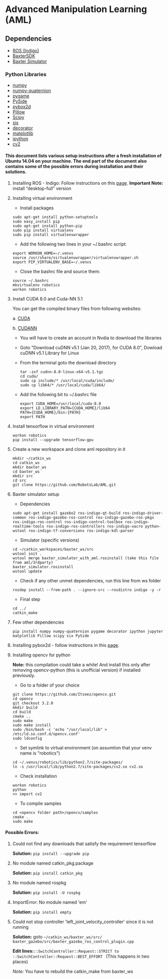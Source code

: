 # Advanced Manipulation Learning (AML) 


## Dependencies

* [ROS (Indigo)](http://wiki.ros.org/indigo/Installation/Ubuntu)
* [BaxterSDK](http://sdk.rethinkrobotics.com/wiki/Hello_Baxter)
* [Baxter Simulator](http://sdk.rethinkrobotics.com/wiki/Simulator_Installation)

### Python Libraries

* [numpy](http://www.numpy.org/)
* [numpy-quaternion](https://pypi.python.org/pypi/numpy-quaternion)
* [pygame](http://www.pygame.org/download.shtml)
* [PySide](https://pypi.python.org/pypi/PySide/1.2.4)
* [pybox2d](https://github.com/pybox2d/pybox2d)
* [Pillow](https://pypi.python.org/pypi/Pillow/4.1.1)
* [Scipy](https://pypi.python.org/pypi/scipy/0.19.0)
* [six](https://pypi.python.org/pypi/six/1.10.0)
* [decorator](https://pypi.python.org/pypi/decorator/4.0.11)
* [matplotlib](https://pypi.python.org/pypi/matplotlib/2.0.1)
* [ipython](https://pypi.python.org/pypi/ipython/6.0.0)
* [cv2](https://github.com/opencv/opencv)

#### This document lists various setup instructions after a fresh installation of Ubuntu 14.04 on your machine. The end part of the document also contains some of the possible errors during installation and their solutions.

1. Installing ROS - Indigo: Follow instructions on this [page](http://wiki.ros.org/indigo/Installation/Ubuntu).
**Important Note:** install  “desktop-full” version

2. Installing virtual environment

	* Install packages 
	```
	sudo apt-get install python-setuptools
	sudo easy_install pip
	sudo apt-get install python-pip
	sudo pip install virtualenv
	sudo pip install virtualenvwrapper
	```

	* Add the following two lines in your ~/.bashrc script:
	```
	export WORKON_HOME=~/.venvs  
	source /usr/share/virtualenvwrapper/virtualenvwrapper.sh  
	export PIP_VIRTUALENV_BASE=~/.venvs
	```
	* Close the bashrc file and source them:
	```
	source ~/.bashrc
	mkvirtualenv robotics
	workon robotics
	```
     
3. Install CUDA 8.0 and Cuda-NN 5.1
    
    You can get the compiled binary files from following websites:
    
    a. [CUDA](https://developer.nvidia.com/cuda-downloads)

    b. [CUDANN](https://developer.nvidia.com/cudnn)

    * You will have to create an account in Nvdia to download the libraries
    * Goto "Download cuDNN v5.1 (Jan 20, 2017), for CUDA 8.0", Dowload cuDNN v5.1 Library for Linux
    * From the terminal goto the download directory
    	
    	```
    	tar -zxf cudnn-8.0-linux-x64-v5.1.tgz
    	cd cuda/
    	sudo cp include/* /usr/local/cuda/include/
    	sudo cp lib64/* /usr/local/cuda/lib64/
    	```

    * Add the following bit to ~/.bashrc file

    	```
    	export CUDA_HOME=/usr/local/cuda-8.0 
		export LD_LIBRARY_PATH={CUDA_HOME}/lib64 
		PATH={CUDA_HOME}/bin:{PATH} 
		export PATH
    	```


4. Install tensorflow in virtual environment 
	```
	workon robotics
	pip install --upgrade tensorflow-gpu
	```


5. Create a new workspace and clone aml repository in it
	```
	mkdir ~/catkin_ws
	cd catkin_ws
	mkdir baxter_ws
	cd baxter_ws
	mkdir src
	cd src
	git clone https://github.com/RobotsLab/AML.git
	```

6. Baxter simulator setup

 	* Dependencies
	```
	sudo apt-get install gazebo2 ros-indigo-qt-build ros-indigo-driver-common ros-indigo-gazebo-ros-control ros-indigo-gazebo-ros-pkgs ros-indigo-ros-control ros-indigo-control-toolbox ros-indigo-realtime-tools ros-indigo-ros-controllers ros-indigo-xacro python-wstool ros-indigo-tf-conversions ros-indigo-kdl-parser
	```

	* Simulator (specific versions)
	```
	cd ~/catkin_workspaces/baxter_ws/src
	wstool init .
	wstool merge baxter_simulator_with_aml.rosinstall (take this file from aml/3rdparty)
	baxter_simulator.rosinstall
	wstool update
	```

   * Check if any other unmet dependencies, run this line from ws folder 
	```
	rosdep install --from-path . --ignore-src --rosdistro indigo -y -r
	```

	* Final step
	```
	cd ../
	catkin_make
	```
       
7. Few other dependencies
           
	```
	pip install numpy numpy-quaternion pygame decorator ipython jupyter matplotlib Pillow scipy six PySide
	```

8. Installing pybox2d - follow instructions in this [page](https://github.com/pybox2d/pybox2d/blob/master/INSTALL.md).

9. Installing opencv for python

	**Note:** this compilation could take a while! And install this only after removing opencv-python (this is unofficial version) if installed previously.
	
	* Go to a folder of your choice
	```
	git clone https://github.com/Itseez/opencv.git
	cd opencv
	git checkout 3.2.0
	mkdir build
	cd build
	cmake ..                             
	sudo make                   
	sudo make install         
	sudo /bin/bash -c 'echo "/usr/local/lib" > /etc/ld.so.conf.d/opencv.conf'  
	sudo ldconfig
	```

	* Set symlink to virtual environment (on assumtion that your venv name is "robotics")
	```
	cd ~/.venvs/robotics/lib/python2.7/site-packages/
	ln -s /usr/local/lib/python2.7/site-packages/cv2.so cv2.so
	```

	* Check installation
	```
	workon robotics
	python
	>> import cv2
	```

	* To compile samples
	```
	cd <opencv folder path>/opencv/samples
	cmake .               
	sudo make 
	```

        
#### Possible Errors:

1. Could not find any downloads that satisfy the requirement tensorflow
   
   **Solution:**  ```pip install --upgrade pip```

2. No module named catkin_pkg.package

   **Solution:** ```pip install catkin_pkg```

3. No module named rospkg

   **Solution:** ```pip install -U rospkg```

4. ImportError: No module named 'em'

   **Solution:** ```pip install empty```

5. Could not stop controller 'left_joint_velocity_controller' since it is not running
  
	  **Solution:** goto ```~/catkin_ws/baxter_ws/src/ baxter_gazebo/src/baxter_gazebo_ros_control_plugin.cpp```

	**Edit lines:**```::SwitchController::Request::STRICT to ::SwitchController::Request::BEST_EFFORT ```
	 (This happens in two places)

	*Note:* You have to rebuild the catkin_make from baxter_ws



